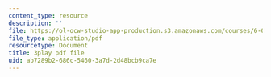 ```yaml
---
content_type: resource
description: ''
file: https://ol-ocw-studio-app-production.s3.amazonaws.com/courses/6-033-computer-system-engineering-spring-2018/ab7289b2686c54603a7d2d48bcb9ca7e_r2_-2KW76ec.pdf
file_type: application/pdf
resourcetype: Document
title: 3play pdf file
uid: ab7289b2-686c-5460-3a7d-2d48bcb9ca7e
---
```

